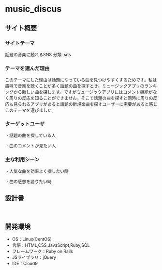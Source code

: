 # music_discus
## サイト概要
### サイトテーマ
話題の音楽に触れるSNS
分類: sns
​
### テーマを選んだ理由
このテーマにした理由は話題になっている曲を見つけやすくするためです。私は趣味で音楽を聴くことが多く話題の曲を探すとき、ミュージックアプリのランキングから新しい曲を探します。ですがミュージックアプリにはコメント機能がなく周りの反応を知ることができません。そこで話題の曲を探すと同時に周りの反応も見られるアプリがあると話題の新規楽曲を探すユーザーに需要があると感じこのテーマを選びました。

### ターゲットユーザ
・話題の曲を探している人

・曲のコメントが見たい人

### 主な利用シーン
・人気な曲を効率よく探したい時

・曲の感想を語りたい時
​
## 設計書

​
## 開発環境
- OS：Linux(CentOS)
- 言語：HTML,CSS,JavaScript,Ruby,SQL
- フレームワーク：Ruby on Rails
- JSライブラリ：jQuery
- IDE：Cloud9
​